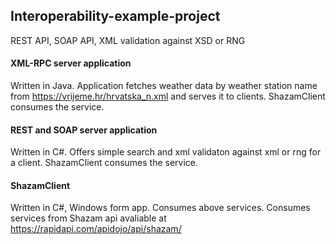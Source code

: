 ## Interoperability-example-project
REST API, SOAP API, XML validation against XSD or RNG

#### XML-RPC server application
Written in Java.
Application fetches weather data by weather station name from https://vrijeme.hr/hrvatska_n.xml and serves it to clients.
ShazamClient consumes the service.

#### REST and SOAP server application
Written in C#. Offers simple search and xml validaton against xml or rng for a client.
ShazamClient consumes the service.

#### ShazamClient
Written in C#, Windows form app.
Consumes above services.
Consumes services from Shazam api avaliable at https://rapidapi.com/apidojo/api/shazam/



